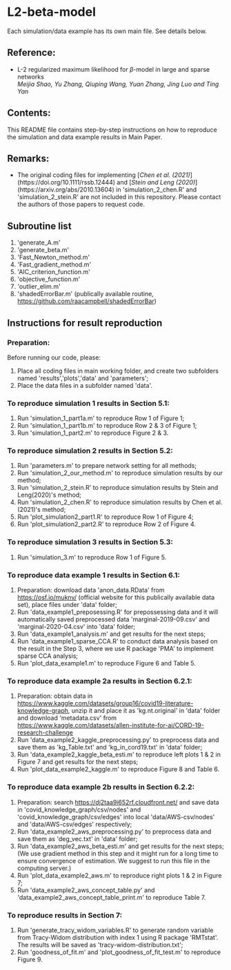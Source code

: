 # L2-beta-model

Each simulation/data example has its own main file.  See details below.

<h2>Reference:</h2>

* L-2 regularized maximum likelihood for $\beta$-model in large and sparse networks<br />
<i>Meijia Shao, Yu Zhang, Qiuping Wang, Yuan Zhang, Jing Luo and Ting Yan</i><br>


<h2>Contents:</h2>
This README file contains step-by-step instructions on how to reproduce the simulation and data example results in Main Paper.


<h2>Remarks:</h2>
<ul>
  <li> The original coding files for implementing [<i>Chen et al. (2021)</i>](https://doi.org/10.1111/rssb.12444) and [<i>Stein and Leng (2020)</i>](https://arxiv.org/abs/2010.13604) in 'simulation_2_chen.R' and 'simulation_2_stein.R' are not included in this repository.  Please contact the authors of those papers to request code.
</ul>


<h2>Subroutine list</h2>

1. 'generate_A.m'
2. 'generate_beta.m'
3. 'Fast_Newton_method.m'
4. 'Fast_gradient_method.m'  
5. 'AIC_criterion_function.m'
6. 'objective_function.m'
7. 'outlier_elim.m'
8. 'shadedErrorBar.m'  (publically available routine, https://github.com/raacampbell/shadedErrorBar)



<h2>Instructions for result reproduction</h2>

<h3>Preparation:</h3>

Before running our code, please:

1. Place all coding files in main working folder, and create two subfolders named 'results','plots','data' and 'parameters';
2. Place the data files in a subfolder named 'data'.

<h3>To reproduce simulation 1 results in Section 5.1:</h3>

1. Run 'simulation_1_part1a.m' to reproduce Row 1 of Figure 1;
2. Run 'simulation_1_part1b.m' to reproduce Row 2 & 3 of Figure 1;
2. Run 'simulation_1_part2.m' to reproduce Figure 2 & 3.

<h3>To reproduce simulation 2 results in Section 5.2:</h3>

1. Run 'parameters.m' to prepare network setting for all methods;
2. Run 'simulation_2_our_method.m' to reproduce simulation results by our method;
3. Run 'simulation_2_stein.R' to reproduce simulation results by Stein and Leng(2020)'s method;
4. Run 'simulation_2_chen.R' to reproduce simulation results by Chen et al.(2021)'s method;
5. Run 'plot_simulation2_part1.R' to reproduce Row 1 of Figure 4;
6. Run 'plot_simulation2_part2.R' to reproduce Row 2 of Figure 4.

<h3>To reproduce simulation 3 results in Section 5.3:</h3>

1. Run 'simulation_3.m' to reproduce Row 1 of Figure 5.

<h3>To reproduce data example 1 results in Section 6.1:</h3>

1. Preparation: download data 'anon_data.RData' from https://osf.io/muknv/ (official website for this publically available data set), place files under 'data' folder;
2. Run 'data_example1_preposessing.R' for prepossessing data and it will automatically saved preprocessed data 'marginal-2019-09.csv' and 'marginal-2020-04.csv' into 'data' folder;
3. Run 'data_example1_analysis.m' and get results for the next steps; 
4. Run 'data_example1_sparse_CCA.R' to conduct data analysis based on the result in the Step 3, where we use R package 'PMA' to implement sparse CCA analysis;
5. Run 'plot_data_example1.m' to reproduce Figure 6 and Table 5. 

<h3>To reproduce data example 2a results in Section 6.2.1:</h3>

1. Preparation: obtain data in https://www.kaggle.com/datasets/group16/covid19-literature-knowledge-graph, unzip it and place it as 'kg.nt.original' in 'data' folder and download 'metadata.csv' from https://www.kaggle.com/datasets/allen-institute-for-ai/CORD-19-research-challenge
2. Run 'data_example2_kaggle_preprocessing.py' to preprocess data and save them as 'kg_Table.txt' and 'kg_in_cord19.txt' in 'data' folder;
3. Run 'data_example2_kaggle_beta_esti.m' to reproduce left plots 1 & 2 in Figure 7 and get results for the next steps;
4. Run 'plot_data_example2_kaggle.m' to reproduce Figure 8 and Table 6. 

<h3>To reproduce data example 2b results in Section 6.2.2:</h3>

1. Preparation: search https://dj2taa9i652rf.cloudfront.net/ and save data in 'covid_knowledge_graph/csv/nodes' and 'covid_knowledge_graph/csv/edges' into local 'data/AWS-csv/nodes' and 'data/AWS-csv/edges' respectively;
2. Run 'data_example2_aws_preprocessing.py' to preprocess data and save them as 'deg_vec.txt' in 'data' folder;
3. Run 'data_example2_aws_beta_esti.m' and get results for the next steps;(We use gradient method in this step and it might run for a long time to ensure convergence of estimation. We suggest to run this file in the computing server.)
4. Run 'plot_data_example2_aws.m' to reproduce right plots 1 & 2 in Figure 7;
5. Run 'data_example2_aws_concept_table.py' and 'data_example2_aws_concept_table_print.m' to reproduce Table 7. 

<h3>To reproduce results in Section 7:</h3>

1. Run 'generate_tracy_widom_variables.R' to generate random variable from Tracy-Widom distribution with index 1 using R package 'RMTstat'. The results will be saved as 'tracy-widom-distribution.txt';
2. Run 'goodness_of_fit.m' and 'plot_goodness_of_fit_test.m' to reproduce Figure 9. 



